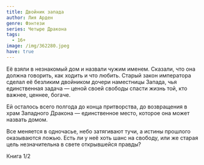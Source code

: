 ```yaml
---
title: Двойник запада
author: Лия Арден
genre: Фэнтези
series: Четыре Дракона
tags:
  - 16+
image: /img/362280.jpeg
have: true
---
```

Её взяли в незнакомый дом и назвали чужим именем. Сказали, что она должна говорить, как ходить и что любить. Старый закон императора сделал её безликим двойником дочери наместницы Запада, чья единственная задача — ценой своей свободы спасти жизнь той, кто важнее, ценнее, богаче.

Ей осталось всего полгода до конца притворства, до возвращения в храм Западного Дракона — единственное место, которое она может назвать домом.

Все меняется в одночасье, небо затягивают тучи, а истины прошлого оказываются ложью. Есть ли у неё хоть шанс на свободу, или же старая цель незначительна в свете открывшейся правды?

Книга 1/2